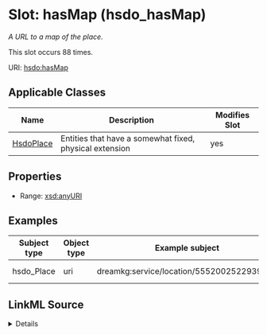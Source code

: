 

# Slot: hasMap (hsdo_hasMap)


_A URL to a map of the place._






This slot occurs 88 times.


URI: [hsdo:hasMap](http://schema.org/hasMap)



<!-- no inheritance hierarchy -->





## Applicable Classes

| Name | Description | Modifies Slot |
| --- | --- | --- |
| [HsdoPlace](../classes/HsdoPlace.md) | Entities that have a somewhat fixed, physical extension |  yes  |







## Properties

* Range: [xsd:anyURI](http://www.w3.org/2001/XMLSchema#anyURI)






## Examples

| Subject type | Object type | Example subject | Example object | Occurrences |
| --- | --- | --- | --- | --- |
| hsdo_Place | uri | dreamkg:service/location/5552002522939392 | https://www.google.com/maps/?q=2107+West+Tioga+Street,+Philadelphia,+PA+19140/ | 88 |




## LinkML Source

<details>

```yaml
name: hsdo_hasMap
annotations:
  count:
    tag: count
    value: 88
description: A URL to a map of the place.
title: hasMap
examples:
- description: hsdo_Place→uri
  object:
    example_object: https://www.google.com/maps/?q=2107+West+Tioga+Street,+Philadelphia,+PA+19140/
    example_object_type: uri
    example_predicate: hsdo:hasMap
    example_subject: dreamkg:service/location/5552002522939392
    example_subject_type: hsdo_Place
from_schema: dream-kg
rank: 1000
slot_uri: hsdo:hasMap
alias: hsdo_hasMap
domain_of:
- hsdo_Place
range: uri

```
</details>
